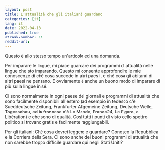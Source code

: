 ```yaml
---
layout: post
title: L'attualità che gli italiani guardano 
categories: [it]
lang: it
date: 2022-04-13
published: true
streak-number: 14
reddit-url:
---
```

Questo è allo stesso tempo un'articolo ed una domanda.

Per imparare le lingue, mi piace guardare dei programmi di attualità nelle lingue che sto imparando. Questo mi consente approfondire le mie conoscenze di ché cosa succede in altri paes i, e ché cosa gli abitanti di altri paesi ne pensano. E ovviamente è anche un buono modo di imparare di più sulla lingue in sé.

Ci sono normalmente in ogni paese dei giornali e programmi di attualità che sono facilmente disponibili all'estero (ad esempio in tedesco c'è Sueddeutsche Zeitung, Frankfurter Allgemeine Zeitung, Deutsche Welle, Tagesschau, ed in francese c'è Le Monde, France24, Le Figaro, e Libération) e che sono di qualità. Così tutti i punti di visto dello spettro politico si trovano gratis e facilmente raggiungabili.

Per gli italiani: Ché cosa dovrei leggere e guardare? Conosco la Repubblica e la Corriera della Sera. Ci sono anche dei buoni programmi di attualità che non sarebbe troppo difficile guardare qui negli Stati Uniti?
